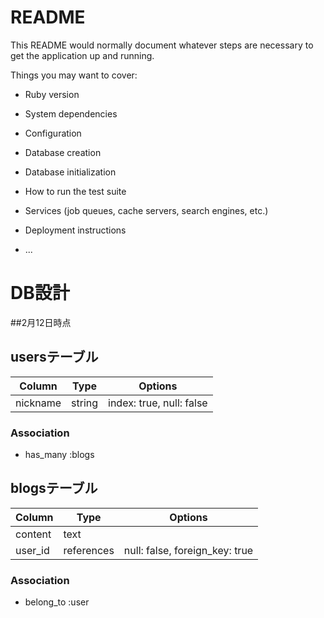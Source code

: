 # README

This README would normally document whatever steps are necessary to get the
application up and running.

Things you may want to cover:

* Ruby version

* System dependencies

* Configuration

* Database creation

* Database initialization

* How to run the test suite

* Services (job queues, cache servers, search engines, etc.)

* Deployment instructions

* ...

# DB設計
##2月12日時点

## usersテーブル
|Column|Type|Options|
|------|----|-------|
|nickname|string|index: true, null: false|

### Association
- has_many :blogs

## blogsテーブル
|Column|Type|Options|
|------|----|-------|
|content|text||
|user_id|references|null: false, foreign_key: true|

### Association
- belong_to :user
